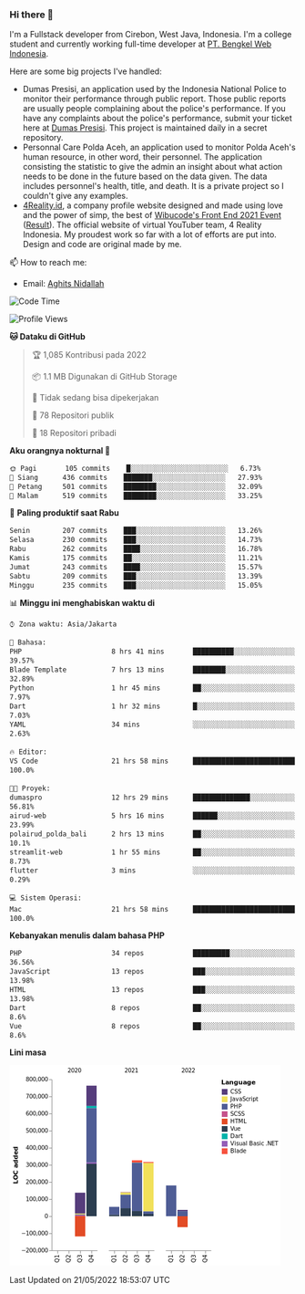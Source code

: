 ### Hi there 👋
I'm a Fullstack developer from Cirebon, West Java, Indonesia. I'm a college student and currently working full-time developer at [PT. Bengkel Web Indonesia](https://github.com/PT-Bengkel-Web-Indonesia).

Here are some big projects I've handled:
- Dumas Presisi, an application used by the Indonesia National Police to monitor their performance through public report. Those public reports are usually people complaining about the police's performance. If you have any complaints about the police's performance, submit your ticket here at [Dumas Presisi](https://dumaspresisi.polri.go.id/dumaspro). This project is maintained daily in a secret repository.
- Personnal Care Polda Aceh, an application used to monitor Polda Aceh's human resource, in other word, their personnel. The application consisting the statistic to give the admin an insight about what action needs to be done in the future based on the data given. The data includes personnel's health, title, and death. It is a private project so I couldn't give any examples.
- [4Reality.id](https://4reality.id), a company profile website designed and made using love and the power of simp, the best of [Wibucode's Front End 2021 Event](https://github.com/wibucode02/submision-event-frontend-2021) ([Result](https://github.com/wibucode02/top-5-pemenang-event-front-end-wibucode-2021)). The official website of virtual YouTuber team, 4 Reality Indonesia. My proudest work so far with a lot of efforts are put into. Design and code are original made by me.

📫 How to reach me:
- Email: [Aghits Nidallah](mailto:yourlovelydev@gmail.com)

<!--START_SECTION:waka-->
![Code Time](http://img.shields.io/badge/Code%20Time-0%20secs-blue)

![Profile Views](http://img.shields.io/badge/Profil%20dilihat-0-blue)

**🐱 Dataku di GitHub** 

> 🏆 1,085 Kontribusi pada 2022
 > 
> 📦 1.1 MB Digunakan di GitHub Storage 
 > 
> 🚫 Tidak sedang bisa dipekerjakan
 > 
> 📜 78 Repositori publik 
 > 
> 🔑 18 Repositori pribadi  
 > 
**Aku orangnya nokturnal 🦉** 

```text
🌞 Pagi       105 commits    █░░░░░░░░░░░░░░░░░░░░░░░░   6.73% 
🌆 Siang      436 commits    ███████░░░░░░░░░░░░░░░░░░   27.93% 
🌃 Petang     501 commits    ████████░░░░░░░░░░░░░░░░░   32.09% 
🌙 Malam      519 commits    ████████░░░░░░░░░░░░░░░░░   33.25%

```
📅 **Paling produktif saat Rabu** 

```text
Senin        207 commits    ███░░░░░░░░░░░░░░░░░░░░░░   13.26% 
Selasa       230 commits    ███░░░░░░░░░░░░░░░░░░░░░░   14.73% 
Rabu         262 commits    ████░░░░░░░░░░░░░░░░░░░░░   16.78% 
Kamis        175 commits    ██░░░░░░░░░░░░░░░░░░░░░░░   11.21% 
Jumat        243 commits    ████░░░░░░░░░░░░░░░░░░░░░   15.57% 
Sabtu        209 commits    ███░░░░░░░░░░░░░░░░░░░░░░   13.39% 
Minggu       235 commits    ███░░░░░░░░░░░░░░░░░░░░░░   15.05%

```


📊 **Minggu ini menghabiskan waktu di** 

```text
⌚︎ Zona waktu: Asia/Jakarta

💬 Bahasa: 
PHP                      8 hrs 41 mins       ██████████░░░░░░░░░░░░░░░   39.57% 
Blade Template           7 hrs 13 mins       ████████░░░░░░░░░░░░░░░░░   32.89% 
Python                   1 hr 45 mins        ██░░░░░░░░░░░░░░░░░░░░░░░   7.97% 
Dart                     1 hr 32 mins        █░░░░░░░░░░░░░░░░░░░░░░░░   7.03% 
YAML                     34 mins             ░░░░░░░░░░░░░░░░░░░░░░░░░   2.63%

🔥 Editor: 
VS Code                  21 hrs 58 mins      █████████████████████████   100.0%

🐱‍💻 Proyek: 
dumaspro                 12 hrs 29 mins      ██████████████░░░░░░░░░░░   56.81% 
airud-web                5 hrs 16 mins       ██████░░░░░░░░░░░░░░░░░░░   23.99% 
polairud_polda_bali      2 hrs 13 mins       ██░░░░░░░░░░░░░░░░░░░░░░░   10.1% 
streamlit-web            1 hr 55 mins        ██░░░░░░░░░░░░░░░░░░░░░░░   8.73% 
flutter                  3 mins              ░░░░░░░░░░░░░░░░░░░░░░░░░   0.29%

💻 Sistem Operasi: 
Mac                      21 hrs 58 mins      █████████████████████████   100.0%

```

**Kebanyakan menulis dalam bahasa PHP** 

```text
PHP                      34 repos            █████████░░░░░░░░░░░░░░░░   36.56% 
JavaScript               13 repos            ███░░░░░░░░░░░░░░░░░░░░░░   13.98% 
HTML                     13 repos            ███░░░░░░░░░░░░░░░░░░░░░░   13.98% 
Dart                     8 repos             ██░░░░░░░░░░░░░░░░░░░░░░░   8.6% 
Vue                      8 repos             ██░░░░░░░░░░░░░░░░░░░░░░░   8.6%

```


**Lini masa**

![Chart not found](https://raw.githubusercontent.com/NikarashiHatsu/NikarashiHatsu/master/charts/bar_graph.png) 


 Last Updated on 21/05/2022 18:53:07 UTC
<!--END_SECTION:waka-->
